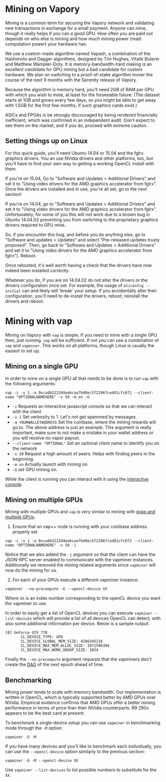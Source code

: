 # Mining on Vapory

Mining is a common term for securing the Vapory network and validating new transactions in exchange for a small payment. Anyone can mine, though it really helps if you can a good GPU. How often you are paid out depends on who else is mining and how much mining power (read: computation power) your hardware has.

We use a custom-made algorithm named Vapash, a combination of the Hashimoto and Dagger algorithms, designed by Tim Hughes, Vitalik Buterin and Matthew Wampler-Doty. It is memory-bandwidth-hard making is an excellent candidate for GPU mining but a bad candidate for custom hardware. We plan on switching to a proof-of-stake algorithm inover the course of the next 9 months with the Serenity release of Vapory.

Because the algorithm is memory hard, you'll need 2GB of RAM per GPU with which you wish to mine, at least for the forseeable future. (The dataset starts at 1GB and grows every few days, so you might be able to get away with 1.5GB for the first few months, if such graphics cards exist.)

ASICs and FPGAs is be strongly discouraged by being rendered financially inefficient, which was confirmed in an independent audit. Don't expect to see them on the market, and if you do, proceed with extreme caution.

## Setting things up on Linux

For this quick guide, you'll need Ubuntu 14.04 or 15.04 and the fglrx graphics drivers. You an use NVidia drivers and other platforms, too, but you'll have to find your own way to getting a working OpenCL install with them.

If you're on 15.04, Go to "Software and Updates > Additional Drivers" and set it to "Using video drivers for the AMD graphics accelerator from fglrx". Once the drivers are installed and in use, you're all set, go to the next section!

If you're on 14.04, go to "Software and Updates > Additional Drivers" and set it to "Using video drivers for the AMD graphics accelerator from fglrx". Unfortunately, for some of you this will not work due to a known bug in Ubuntu 14.04.02 preventing you from switching to the proprietary graphics drivers required to GPU mine. 

So, if you encounter this bug, and before you do anything else, go to "Software and updates > Updates" and select "Pre-released updates trusty proposed". Then, go back to "Software and Updates > Additional Drivers" and set it to "Using video drivers for the AMD graphics accelerator from fglrx"). Reboot. 

Once rebooted, it's well worth having a check that the drivers have now indeed been installed correctly.

Whatever you do, if you are on 14.04.02 do not alter the drivers or the drivers configuration once set. For example, the usage of `aticonfig --initial` can and likely will 'break' your setup. If you accidentally alter their configuration, you'll need to de-install the drivers, reboot, reinstall the drivers and reboot. 

# Mining with vap

Mining on Vapory with `vap` is simple. If you need to mine with a single GPU then, just running` vap` will be sufficient. If not you can use a combination of `vap` and `vapminer`. This works on all platforms, though Linux is usually the easiest to set up.

## Mining on a single GPU

In order to mine on a single GPU all that needs to be done is to run `vap` with the following arguments:

```
vap -i -v 1 -a 0xcadb3223d4eebcaa7b40ec5722967ced01cfc8f2 --client-name "OPTIONALNAMEHERE" -x 50 -m on -G
```

- `-i` Requests an interactive javascript console so that we can interact with the client
- `-v 1` Set verbosity to 1. Let's not get spammed by messages.
- `-a YOURWALLETADDRESS` Set the coinbase, where the mining rewards will go to. The above address is just an example. This argument is really important, make sure to not make a mistake in your wallet address or you will receive no vapor payout.
- `--client-name "OPTIONAL"` Set an optional client name to identify you on the network
- `-x 50` Request a high amount of peers. Helps with finding peers in the beginning.
- `-m on` Actually launch with mining on.
- `-G` set GPU mining on.

While the client is running you can interact with it using the [interactive console](interactive_console.md).

## Mining on multiple GPUs

Mining with multiple GPUs and `vap` is very similar to mining with [gvap and multiple GPUs](http://vapory.gitbooks.io/frontier-guide/content/gpu.html#gpu-mining-with-vapminer). 

1. Ensure that an vap++ node is running with your coinbase address properly set:
 ```
 vap -i -v 1 -a 0xcadb3223d4eebcaa7b40ec5722967ced01cfc8f2 --client-name "OPTIONALNAMEHERE" -x 50 -j
 ```
 Notice that we also added the `-j` argument so that the client can have the JSON-RPC server enabled to communicate with the vapminer instances. Additionally we removed the mining related arguments since `vapminer` will now do the mining for us.
 
2. For each of your GPUs execute a different vapminer instance:
 ```
 vapminer --no-precompute -G --opencl-device XX  
 ```
 Where `XX` is an index number corresponding to the openCL device you want the vapminer to use. 
 
 In order to easily get a list of OpenCL devices you can execute `vapminer --list-devices` which will
provide a list of all devices OpenCL can detect, with also some additional information per device. Below is a sample output:
 ```
 [0] GeForce GTX 770
        CL_DEVICE_TYPE: GPU
        CL_DEVICE_GLOBAL_MEM_SIZE: 4286345216
        CL_DEVICE_MAX_MEM_ALLOC_SIZE: 1071586304
        CL_DEVICE_MAX_WORK_GROUP_SIZE: 1024

 ```
 Finally the `--no-precompute` argument requests that the vapminers don't create the [DAG](https://github.com/vaporyco/wiki/wiki/Vapash-DAG) of the next epoch ahead of time.
 
## Benchmarking

Mining power tends to scale with memory bandwidth. Our implementation is written in OpenCL, which is typically supported better by AMD GPUs over NVidia. Empirical evidence confirms that AMD GPUs offer a better mining performance in terms of price than their NVidia counterparts. R9 290x appears to be the best card at present. 

To benchmark a single-device setup you can use `vapminer` in benchmarking mode through the `-M` option:

```
vapminer -G -M
```

If you have many devices and you'll like to benchmark each individually, you can use the `--opencl-device` option similarly to the previous section:

```
vapminer -G -M --opencl-device XX
```
Use `vapminer --list-devices` to list possible numbers to substitute for the `XX`.
